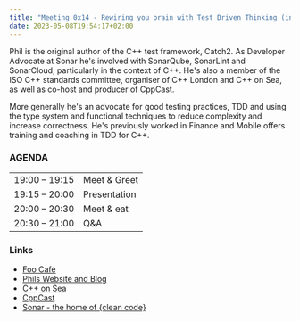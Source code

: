 ```yaml
---
title: "Meeting 0x14 - Rewiring you brain with Test Driven Thinking (in C++)"
date: 2023-05-08T19:54:17+02:00
---
```


Phil is the original author of the C++ test framework, Catch2.
As Developer Advocate at Sonar he's involved with SonarQube, SonarLint and SonarCloud,
particularly in the context of C++. He's also a member of the ISO C++ standards committee,
organiser of C++ London and C++ on Sea, as well as co-host and producer of CppCast.

More generally he's an advocate for good testing practices, TDD and using the type system and functional
techniques to reduce complexity and increase correctness. He's previously worked in
Finance and Mobile offers training and coaching in TDD for C++.

### AGENDA

|               |              |
|---------------|--------------|
| 19:00 – 19:15 | Meet & Greet |
| 19:15 – 20:00 | Presentation |
| 20:00 – 20:30 | Meet & eat   |
| 20:30 – 21:00 | Q&A          |

### Links
* [Foo Café](https://foocafe.org/event/rewiring-you-brain-test-driven-thinking-c)
* [Phils Website and Blog](https://levelofindirection.com)
* [C++ on Sea](https://cpponsea.uk)
* [CppCast](https://cppcast.com)
* [Sonar - the home of {clean code}](https://www.sonarsource.com)

